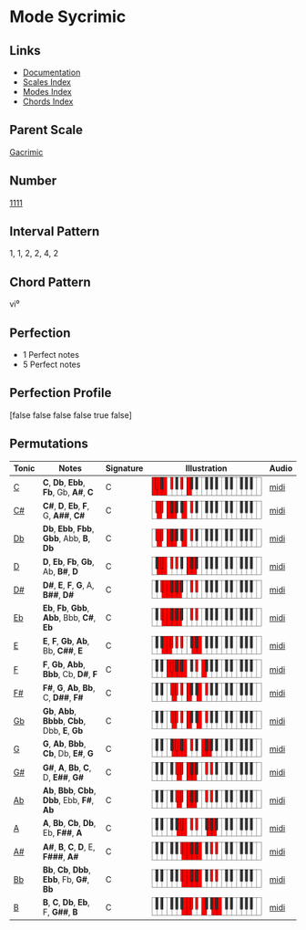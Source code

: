# Mode Sycrimic

## Links

- [Documentation](index.md)
- [Scales Index](Scales.md)
- [Modes Index](Modes.md)
- [Chords Index](Chords.md)

## Parent Scale

[Gacrimic](ScaleGacrimic.md)

## Number

[1111](https://ianring.com/musictheory/scales/1111)

## Interval Pattern

1, 1, 2, 2, 4, 2

## Chord Pattern

vi⁰

## Perfection

- 1 Perfect notes
- 5 Perfect notes

## Perfection Profile

[false false false false true false]

## Permutations

| Tonic | Notes | Signature | Illustration | Audio |
|-------|-------|-----------|--------------|-------|
| [C](ModeCNaturalSycrimic.md) | **C**, **Db**, **Ebb**, **Fb**, Gb, **A#**, **C** | C | ![CNaturalSycrimic](ModeCNaturalSycrimic.png) | [midi](https://github.com/edipermadi/music/blob/main/docs/ModeCNaturalSycrimic.mid?raw=true) |
| [C#](ModeCSharpSycrimic.md) | **C#**, **D**, **Eb**, **F**, G, **A##**, **C#** | C | ![CSharpSycrimic](ModeCSharpSycrimic.png) | [midi](https://github.com/edipermadi/music/blob/main/docs/ModeCSharpSycrimic.mid?raw=true) |
| [Db](ModeDFlatSycrimic.md) | **Db**, **Ebb**, **Fbb**, **Gbb**, Abb, **B**, **Db** | C | ![DFlatSycrimic](ModeDFlatSycrimic.png) | [midi](https://github.com/edipermadi/music/blob/main/docs/ModeDFlatSycrimic.mid?raw=true) |
| [D](ModeDNaturalSycrimic.md) | **D**, **Eb**, **Fb**, **Gb**, Ab, **B#**, **D** | C | ![DNaturalSycrimic](ModeDNaturalSycrimic.png) | [midi](https://github.com/edipermadi/music/blob/main/docs/ModeDNaturalSycrimic.mid?raw=true) |
| [D#](ModeDSharpSycrimic.md) | **D#**, **E**, **F**, **G**, A, **B##**, **D#** | C | ![DSharpSycrimic](ModeDSharpSycrimic.png) | [midi](https://github.com/edipermadi/music/blob/main/docs/ModeDSharpSycrimic.mid?raw=true) |
| [Eb](ModeEFlatSycrimic.md) | **Eb**, **Fb**, **Gbb**, **Abb**, Bbb, **C#**, **Eb** | C | ![EFlatSycrimic](ModeEFlatSycrimic.png) | [midi](https://github.com/edipermadi/music/blob/main/docs/ModeEFlatSycrimic.mid?raw=true) |
| [E](ModeENaturalSycrimic.md) | **E**, **F**, **Gb**, **Ab**, Bb, **C##**, **E** | C | ![ENaturalSycrimic](ModeENaturalSycrimic.png) | [midi](https://github.com/edipermadi/music/blob/main/docs/ModeENaturalSycrimic.mid?raw=true) |
| [F](ModeFNaturalSycrimic.md) | **F**, **Gb**, **Abb**, **Bbb**, Cb, **D#**, **F** | C | ![FNaturalSycrimic](ModeFNaturalSycrimic.png) | [midi](https://github.com/edipermadi/music/blob/main/docs/ModeFNaturalSycrimic.mid?raw=true) |
| [F#](ModeFSharpSycrimic.md) | **F#**, **G**, **Ab**, **Bb**, C, **D##**, **F#** | C | ![FSharpSycrimic](ModeFSharpSycrimic.png) | [midi](https://github.com/edipermadi/music/blob/main/docs/ModeFSharpSycrimic.mid?raw=true) |
| [Gb](ModeGFlatSycrimic.md) | **Gb**, **Abb**, **Bbbb**, **Cbb**, Dbb, **E**, **Gb** | C | ![GFlatSycrimic](ModeGFlatSycrimic.png) | [midi](https://github.com/edipermadi/music/blob/main/docs/ModeGFlatSycrimic.mid?raw=true) |
| [G](ModeGNaturalSycrimic.md) | **G**, **Ab**, **Bbb**, **Cb**, Db, **E#**, **G** | C | ![GNaturalSycrimic](ModeGNaturalSycrimic.png) | [midi](https://github.com/edipermadi/music/blob/main/docs/ModeGNaturalSycrimic.mid?raw=true) |
| [G#](ModeGSharpSycrimic.md) | **G#**, **A**, **Bb**, **C**, D, **E##**, **G#** | C | ![GSharpSycrimic](ModeGSharpSycrimic.png) | [midi](https://github.com/edipermadi/music/blob/main/docs/ModeGSharpSycrimic.mid?raw=true) |
| [Ab](ModeAFlatSycrimic.md) | **Ab**, **Bbb**, **Cbb**, **Dbb**, Ebb, **F#**, **Ab** | C | ![AFlatSycrimic](ModeAFlatSycrimic.png) | [midi](https://github.com/edipermadi/music/blob/main/docs/ModeAFlatSycrimic.mid?raw=true) |
| [A](ModeANaturalSycrimic.md) | **A**, **Bb**, **Cb**, **Db**, Eb, **F##**, **A** | C | ![ANaturalSycrimic](ModeANaturalSycrimic.png) | [midi](https://github.com/edipermadi/music/blob/main/docs/ModeANaturalSycrimic.mid?raw=true) |
| [A#](ModeASharpSycrimic.md) | **A#**, **B**, **C**, **D**, E, **F###**, **A#** | C | ![ASharpSycrimic](ModeASharpSycrimic.png) | [midi](https://github.com/edipermadi/music/blob/main/docs/ModeASharpSycrimic.mid?raw=true) |
| [Bb](ModeBFlatSycrimic.md) | **Bb**, **Cb**, **Dbb**, **Ebb**, Fb, **G#**, **Bb** | C | ![BFlatSycrimic](ModeBFlatSycrimic.png) | [midi](https://github.com/edipermadi/music/blob/main/docs/ModeBFlatSycrimic.mid?raw=true) |
| [B](ModeBNaturalSycrimic.md) | **B**, **C**, **Db**, **Eb**, F, **G##**, **B** | C | ![BNaturalSycrimic](ModeBNaturalSycrimic.png) | [midi](https://github.com/edipermadi/music/blob/main/docs/ModeBNaturalSycrimic.mid?raw=true) |
